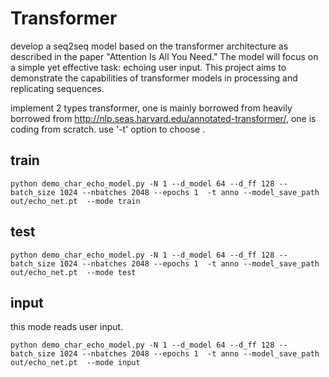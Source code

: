 



# Transformer
develop a seq2seq model based on the transformer architecture as described in the paper "Attention Is All You Need." The model will focus on a simple yet effective task: echoing user input. This project aims to demonstrate the capabilities of transformer models in processing and replicating sequences.

implement 2 types transformer, one is mainly borrowed from heavily borrowed from http://nlp.seas.harvard.edu/annotated-transformer/, one is coding from scratch. use '-t' option to choose .





## train

```
python demo_char_echo_model.py -N 1 --d_model 64 --d_ff 128 --batch_size 1024 --nbatches 2048 --epochs 1  -t anno --model_save_path out/echo_net.pt  --mode train
```


## test

```
python demo_char_echo_model.py -N 1 --d_model 64 --d_ff 128 --batch_size 1024 --nbatches 2048 --epochs 1  -t anno --model_save_path out/echo_net.pt  --mode test
```


## input
this mode reads user input. 

```
python demo_char_echo_model.py -N 1 --d_model 64 --d_ff 128 --batch_size 1024 --nbatches 2048 --epochs 1  -t anno --model_save_path out/echo_net.pt  --mode input
```
